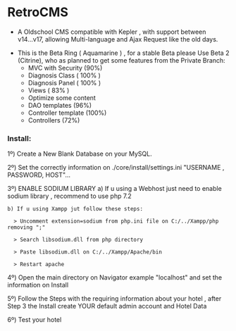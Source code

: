# RetroCMS
- A Oldschool CMS compatible with Kepler , with support between v14...v17, allowing Multi-language and Ajax Request like the old days.


+ This is the Beta Ring ( Aquamarine ) , for a stable Beta please Use Beta 2 (Citrine), who as planned to get some features from the Private Branch:
  - MVC with Security (90%)
  - Diagnosis Class ( 100% )
  - Diagnosis Panel ( 100% )
  - Views ( 83% ) 
  - Optimize some content
  - DAO templates (96%)
  - Controller template (100%)
  - Controllers (72%)
  
  
### Install:

1º) Create a New Blank Database on your MySQL.

2º) Set the correctly information on ./core/install/settings.ini "USERNAME , PASSWORD, HOST"...

3º) ENABLE SODIUM LIBRARY 
    a) If u using a Webhost just need to enable sodium library , recommend to use php 7.2 
    
    b) If u using Xampp jut follow these steps:
    
      > Uncomment extension=sodium from php.ini file on C:/../Xampp/php removing ";"
      
      > Search libsodium.dll from php directory
      
      > Paste libsodium.dll on C:/../Xampp/Apache/bin
      
      > Restart apache
        
4º) Open the main directory on Navigator example "localhost" and set the information on Install

5º) Follow the Steps with the requiring information about your hotel , after Step 3 the Install create YOUR default admin account and Hotel Data

6º) Test your hotel





